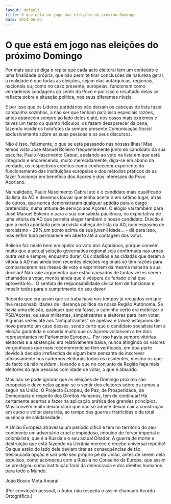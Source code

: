 ```yaml
---
layout: default
title: O que está em jogo nas eleições do próximo Domingo
date: 2024-06-04
---
```

# O que está em jogo nas eleições do próximo Domingo

Por mais que se diga e repita que cada acto eleitoral tem um conteúdo e uma finalidade própria, que não permite tirar conclusões de natureza geral, a realidade é que todas as eleições, sejam elas autárquicas, regionais, nacionais ou, como no caso presente, europeias,  funcionam como verdadeiras sondagens ao sentir do Povo e por isso o resultado delas se reflecte sobre a situação política, nos seus diferentes níveis.

É por isso que os Líderes partidários não deixam os cabeças de lista fazer campanha sozinhos, a não ser que tenham para isso especiais razões, antes aparecem sempre ao lado deles e até, nos casos mais extremos e talvez um tanto ou quanto ridículos, os fazem desaparecer da cena, fazendo incidir os holofotes da sempre presente Comunicação Social exclusivamente sobre as suas pessoas e os seus discursos.

Não é isso, felizmente, o que  se está passando nas nossas Ilhas! Mas temos visto José Manuel Bolieiro frequentemente junto do candidato da sua escolha, Paulo Nascimento Cabral, apelando ao voto na lista em que está integrado e encarecendo, muito merecidamente, diga-se em abono da verdade, os respectivos créditos como conhecedor experiente do funcionamento das instituições europeias e dos métodos práticos de as fazer funcionar em benefício dos Açores e dos interesses do Povo Açoriano.

Na realidade, Paulo Nascimento Cabral até é o candidato mais qualificado da lista da AD e devemos louvar que tenha aceite ir em sétimo lugar, atrás de outros, que nunca demonstraram qualquer aptidão para o cargo pretendido, numa atitude de serviço aos Açores. O elogio vai também para José Manuel Bolieiro e para a sua consabida paciência, na expectativa de uma vitória da AD que permita eleger também o nosso candidato. Duvido é que a meta apontada pelo arrivista cabeça de lista da AD, num espasmo de narcisismo -  29%,um ponto acima da sua juvenil idade... -  dê para isso, mas enfim tudo permanece em aberto até à contagem dos votos.

Bolieiro faz muito bem em apelar ao voto dos Açorianos, porque convém muito que a actual solução governativa regional seja confirmada nas urnas outra vez e sempre, enquanto durar. Os cidadãos e as cidadãs que deram a vitória à AD nas ainda bem recentes eleições regionais só têm razões para comparecerem nas mesas de voto e exprimirem da mesma maneira a sua decisão! Não vale argumentar que estão cansados de tantas vezes serem chamados a votar, menos ainda que é véspera de feriado e há que aproveitá-lo... O sentido de responsabilidade cívica tem de funcionar e impelir todos para o cumprimento do seu dever!

Recordo que era assim que se trabalhava nos tempos já recuados em que tive responsabilidades de liderança política na nossa Região Autónoma. Se havia uma eleição, qualquer que ela fosse, o caminho certo era mobilizar o PSD/Açores, os seus militantes, simpatizantes e eleitores para irem votar. Algumas vezes até aos "antipatizantes" se apelava e talvez estejamos de novo perante um caso desses, sendo certo que o candidato socialista tem a eleição garantida e conviria muito que os Açores voltassem a ter dois representantes no Parlamento Europeu... Por isso havia sempre vitórias eleitorais e a abstenção era relativamente baixa, nunca atingindo os valores vergonhosos que mais recentemente se têm verificado, em boa parte devido à decisão irreflectida de algum bem pensante de inscrever oficiosamente nos cadernos eleitorais todos os residentes, mesmo os que de facto cá não residem , levando a que no conjunto da Região haja mais eleitores do que pessoas com idade de votar, o que é absurdo. 

Mas não se pode ignorar que as eleições de Domingo próximo são europeias e deve nelas apurar-se o sentir dos eleitores sobre os rumos a seguir na União. O Projecto Europeu, de Paz, de Prosperidade, de Democracia e respeito dos Direitos Humanos, tem de continuar! Há certamente acertos a fazer na aplicação prática dos grandes princípios. Mas convém muito deixar claro que não se admite deixar cair a construção em curso e voltar para trás, ao tempo das guerras fratricidas e da total ausência de solidariedade. 

A União Europeia atravessa um período difícil e tem no território do seu continente um adversário cruel e impiedoso, imbuído de fervor imperial e colonialista, que é a Rússia e o seu actual Ditador. A guerra de morte e destruição que está fazendo na Ucrânia merece e recebe universal repúdio! Os que estão do lado dele deviam tirar as consequências de tão tresloucada opção e sair pelo seu próprio pé da União, antes de serem dela expulsos, como aconteceu com a Rússia no Conselho da Europa, que assim se prestigiou como instituição farol da democracia e dos direitos humanos para todo o Mundo.


João Bosco Mota Amaral

(Por convicção pessoal, o Autor não respeita o assim chamado Acordo Ortográfico.)